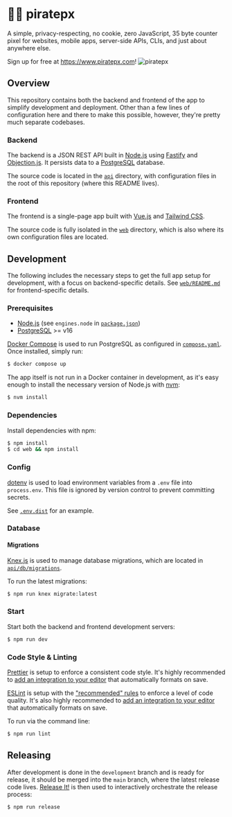 # 🏴‍☠️ piratepx

A simple, privacy-respecting, no cookie, zero JavaScript, 35 byte counter pixel
for websites, mobile apps, server-side APIs, CLIs, and just about anywhere else.

Sign up for free at https://www.piratepx.com!
![piratepx](https://app.piratepx.com/ship?p=54c04676-e9cf-4ca8-8934-78a629eb4a2c&i=app)

## Overview

This repository contains both the backend and frontend of the app to simplify
development and deployment. Other than a few lines of configuration here and
there to make this possible, however, they're pretty much separate codebases.

### Backend

The backend is a JSON REST API built in [Node.js](https://nodejs.org/) using
[Fastify](https://www.fastify.dev/) and
[Objection.js](https://vincit.github.io/objection.js/). It persists data to a
[PostgreSQL](https://www.postgresql.org/) database.

The source code is located in the [`api`](api) directory, with configuration
files in the root of this repository (where this README lives).

### Frontend

The frontend is a single-page app built with [Vue.js](https://vuejs.org/) and
[Tailwind CSS](https://tailwindcss.com/).

The source code is fully isolated in the [`web`](web) directory, which is also
where its own configuration files are located.

## Development

The following includes the necessary steps to get the full app setup for
development, with a focus on backend-specific details. See
[`web/README.md`](web/README.md) for frontend-specific details.

### Prerequisites

- [Node.js](https://nodejs.org/) (see `engines.node` in
  [`package.json`](package.json))
- [PostgreSQL](https://www.postgresql.org/) >= v16

[Docker Compose](https://docs.docker.com/compose/) is used to run PostgreSQL as
configured in [`compose.yaml`](compose.yaml). Once installed, simply run:

```bash
$ docker compose up
```

The app itself is not run in a Docker container in development, as it's easy
enough to install the necessary version of Node.js with
[nvm](https://github.com/nvm-sh/nvm):

```bash
$ nvm install
```

### Dependencies

Install dependencies with npm:

```bash
$ npm install
$ cd web && npm install
```

### Config

[dotenv](https://github.com/motdotla/dotenv) is used to load environment
variables from a `.env` file into `process.env`. This file is ignored by version
control to prevent committing secrets.

See [`.env.dist`](.env.dist) for an example.

### Database

#### Migrations

[Knex.js](https://knexjs.org/guide/migrations.html) is used to manage database
migrations, which are located in [`api/db/migrations`](api/db/migrations).

To run the latest migrations:

```bash
$ npm run knex migrate:latest
```

### Start

Start both the backend and frontend development servers:

```bash
$ npm run dev
```

### Code Style & Linting

[Prettier](https://prettier.io/) is setup to enforce a consistent code style.
It's highly recommended to
[add an integration to your editor](https://prettier.io/docs/en/editors.html)
that automatically formats on save.

[ESLint](https://eslint.org/) is setup with the
["recommended" rules](https://eslint.org/docs/latest/rules/) to enforce a level
of code quality. It's also highly recommended to
[add an integration to your editor](https://eslint.org/docs/latest/use/integrations#editors)
that automatically formats on save.

To run via the command line:

```bash
$ npm run lint
```

## Releasing

After development is done in the `development` branch and is ready for release,
it should be merged into the `main` branch, where the latest release code lives.
[Release It!](https://github.com/release-it/release-it) is then used to
interactively orchestrate the release process:

```bash
$ npm run release
```
